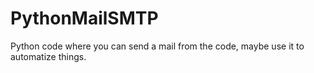 # PythonMailSMTP
Python code where you can send a mail from the code, maybe use it to automatize things.
